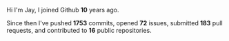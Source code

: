 Hi I'm Jay, I joined Github **10** years ago.

Since then I've pushed **1753** commits, opened **72** issues, submitted **183** pull requests, and contributed to **16** public repositories.
